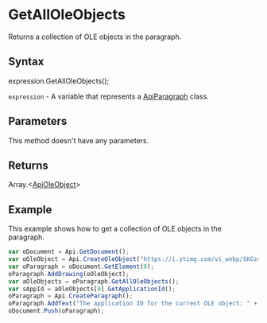 # GetAllOleObjects

Returns a collection of OLE objects in the paragraph.

## Syntax

expression.GetAllOleObjects();

`expression` - A variable that represents a [ApiParagraph](../ApiParagraph.md) class.

## Parameters

This method doesn't have any parameters.

## Returns

Array.<[ApiOleObject](../../ApiOleObject/ApiOleObject.md)>

## Example

This example shows how to get a collection of OLE objects in the paragraph.

```javascript
var oDocument = Api.GetDocument();
var oOleObject = Api.CreateOleObject("https://i.ytimg.com/vi_webp/SKGz4pmnpgY/sddefault.webp", 130 * 36000, 90 * 36000, "https://youtu.be/SKGz4pmnpgY", "asc.{38E022EA-AD92-45FC-B22B-49DF39746DB4}");
var oParagraph = oDocument.GetElement(0);
oParagraph.AddDrawing(oOleObject);
var aOleObjects = oParagraph.GetAllOleObjects();
var sAppId = aOleObjects[0].GetApplicationId();
oParagraph = Api.CreateParagraph();
oParagraph.AddText("The application ID for the current OLE object: " + sAppId);
oDocument.Push(oParagraph);
```
